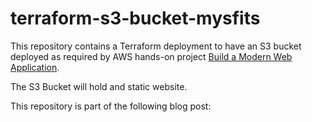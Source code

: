 # terraform-s3-bucket-mysfits

This repository contains a Terraform deployment to have an S3 bucket deployed as required by AWS hands-on project [Build a Modern Web Application](https://aws.amazon.com/getting-started/hands-on/build-modern-app-fargate-lambda-dynamodb-python/).

The S3 Bucket will hold and static website.

This repository is part of the following blog post:
